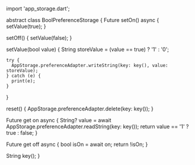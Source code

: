 import 'app_storage.dart';

abstract class BoolPreferenceStorage {
  Future<void> setOn() async {
    setValue(true);
  }

  setOff() {
    setValue(false);
  }

  setValue(bool value) {
    String storeValue = (value == true) ? '1' : '0';

    try {
      AppStorage.preferenceAdapter.writeString(key: key(), value: storeValue);
    } catch (e) {
      print(e);
    }
  }

  reset() {
    AppStorage.preferenceAdapter.delete(key: key());
  }

  Future<bool> get on async {
    String? value = await AppStorage.preferenceAdapter.readString(key: key());
    return value == '1' ? true : false;
  }

  Future<bool> get off async {
    bool isOn = await on;
    return !isOn;
  }

  String key();
}
